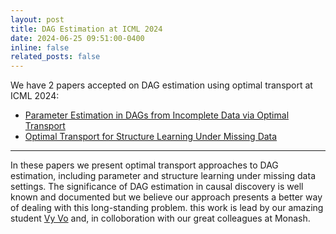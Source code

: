 ```yaml
---
layout: post
title: DAG Estimation at ICML 2024
date: 2024-06-25 09:51:00-0400
inline: false
related_posts: false
---
```


We have 2 papers accepted on DAG estimation using optimal transport at ICML 2024: 

<ul>
    <li><a href="https://arxiv.org/abs/2305.15927">Parameter Estimation in DAGs from Incomplete Data via Optimal Transport</a></li>
    <li><a href="https://arxiv.org/abs/2402.15255">Optimal Transport for Structure Learning Under Missing Data</a></li>
</ul>

---

In these papers we present optimal transport approaches to DAG estimation, including parameter and structure learning under missing data settings. The significance of DAG estimation in causal discovery is well known and documented but we believe our approach presents a better way of dealing with this long-standing problem. this work is lead by our amazing student <a href="https://isvy08.github.io">Vy Vo</a> and, in colloboration with our great colleagues at Monash. 




